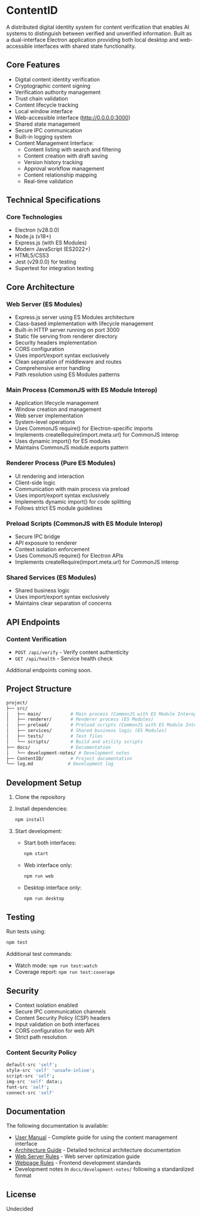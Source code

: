 # ContentID

A distributed digital identity system for content verification that enables AI systems to distinguish between verified and unverified information. Built as a dual-interface Electron application providing both local desktop and web-accessible interfaces with shared state functionality.

## Core Features

- Digital content identity verification
- Cryptographic content signing
- Verification authority management
- Trust chain validation
- Content lifecycle tracking
- Local window interface
- Web-accessible interface (http://0.0.0.0:3000)
- Shared state management
- Secure IPC communication
- Built-in logging system
- Content Management Interface:
  - Content listing with search and filtering
  - Content creation with draft saving
  - Version history tracking
  - Approval workflow management
  - Content relationship mapping
  - Real-time validation

## Technical Specifications

### Core Technologies

- Electron (v28.0.0)
- Node.js (v18+)
- Express.js (with ES Modules)
- Modern JavaScript (ES2022+)
- HTML5/CSS3
- Jest (v29.0.0) for testing
- Supertest for integration testing

## Core Architecture

### Web Server (ES Modules)

- Express.js server using ES Modules architecture
- Class-based implementation with lifecycle management
- Built-in HTTP server running on port 3000
- Static file serving from renderer directory
- Security headers implementation
- CORS configuration
- Uses import/export syntax exclusively
- Clean separation of middleware and routes
- Comprehensive error handling
- Path resolution using ES Modules patterns

### Main Process (CommonJS with ES Module Interop)

- Application lifecycle management
- Window creation and management
- Web server implementation
- System-level operations
- Uses CommonJS require() for Electron-specific imports
- Implements createRequire(import.meta.url) for CommonJS interop
- Uses dynamic import() for ES modules
- Maintains CommonJS module.exports pattern

### Renderer Process (Pure ES Modules)

- UI rendering and interaction
- Client-side logic
- Communication with main process via preload
- Uses import/export syntax exclusively
- Implements dynamic import() for code splitting
- Follows strict ES module guidelines

### Preload Scripts (CommonJS with ES Module Interop)

- Secure IPC bridge
- API exposure to renderer
- Context isolation enforcement
- Uses CommonJS require() for Electron APIs
- Implements createRequire(import.meta.url) for CommonJS interop

### Shared Services (ES Modules)

- Shared business logic
- Uses import/export syntax exclusively
- Maintains clear separation of concerns

## API Endpoints

### Content Verification

- `POST /api/verify` - Verify content authenticity
- `GET /api/health` - Service health check

Additional endpoints coming soon.

## Project Structure

```bash
project/
├── src/
│   ├── main/           # Main process (CommonJS with ES Module Interop)
│   ├── renderer/       # Renderer process (ES Modules)
│   ├── preload/        # Preload scripts (CommonJS with ES Module Interop)
│   ├── services/       # Shared business logic (ES Modules)
│   ├── tests/          # Test files
│   └── scripts/        # Build and utility scripts
├── docs/               # Documentation
│   └── development-notes/ # Development notes
├── ContentID/          # Project documentation
└── log.md             # Development log
```

## Development Setup

1. Clone the repository
2. Install dependencies:

   ```bash
   npm install
   ```

3. Start development:
   - Start both interfaces:

     ```bash
     npm start
     ```

   - Web interface only:

     ```bash
     npm run web
     ```

   - Desktop interface only:

     ```bash
     npm run desktop
     ```

## Testing

Run tests using:

```bash
npm test
```

Additional test commands:

- Watch mode: `npm run test:watch`
- Coverage report: `npm run test:coverage`

## Security

- Context isolation enabled
- Secure IPC communication channels
- Content Security Policy (CSP) headers
- Input validation on both interfaces
- CORS configuration for web API
- Strict path resolution

### Content Security Policy

```bash
default-src 'self';
style-src 'self' 'unsafe-inline';
script-src 'self';
img-src 'self' data:;
font-src 'self';
connect-src 'self'
```

## Documentation

The following documentation is available:

- [User Manual](./docs/usermanual.md) - Complete guide for using the content management interface
- [Architecture Guide](./docs/architecture.md) - Detailed technical architecture documentation
- [Web Server Rules](./docs/development-notes/rules-for-webserver.md) - Web server optimization guide
- [Webpage Rules](./docs/development-notes/webpage-rules.md) - Frontend development standards
- Development notes in `docs/development-notes/` following a standardized format

## License

Undecided
